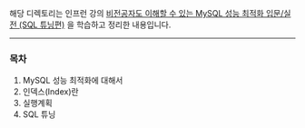 해당 디렉토리는 인프런 강의 [비전공자도 이해할 수 있는 MySQL 성능 최적화 입문/실전 (SQL 튜닝편)](https://www.inflearn.com/course/%EB%B9%84%EC%A0%84%EA%B3%B5%EC%9E%90-mysql-%EC%84%B1%EB%8A%A5%EC%B5%9C%EC%A0%95%ED%99%95-sql%ED%8A%9C%EB%8B%9D) 을 학습하고 정리한 내용입니다.

---

### 목차

1. MySQL 성능 최적화에 대해서
2. 인덱스(Index)란
3. 실행계획
4. SQL 튜닝